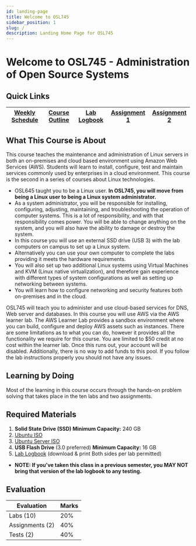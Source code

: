 ```yaml
---
id: landing-page
title: Welcome to OSL745
sidebar_position: 1
slug: /
description: Landing Home Page for OSL745
---
```


# Welcome to OSL745 - Administration of Open Source Systems

## Quick Links

| [Weekly Schedule](./weekly-schedule.md) | [Course Outline](https://apps.senecapolytechnic.ca/ssos/findOutline.do?isLoggedIn=&subjectOrAndTitle=%5BOSL740%5D+Administration+of+Open+Source+Systems&schoolCode=0s867160) | [Lab Logbook](/files/OSL745-Logbook-Online.docx)| [Assignment 1](/Assignments/assignment1.md) | [Assignment 2](/Assignments/assignment2.md) |
| --------------------------------------- | ---------------------------------------------------------------------------------------------------------------------------------------------------------------------------- | ------------------------------------------- | ------------------------------------------- | ------------------------------------------- |

## What This Course is About

This course teaches the maintenance and administration of Linux servers in both an on-premises and cloud based environment using Amazon Web Services (AWS). Students will learn to install, configure, test and maintain services commonly used by enterprises in a cloud environment. This course is the second in a series of courses about Linux technologies.

- OSL645 taught you to be a Linux user. **In OSL745, you will move from being a Linux user to being a Linux system administrator.**
- As a system administrator, you will be responsible for installing, configuring, adjusting, maintaining, and troubleshooting the operation of computer systems. This is a lot of responsibility, and with that responsibility comes power. You will be able to change anything on the system, and you will also have the ability to damage or destroy the system.
- In this course you will use an external SSD drive (USB 3) with the lab computers on campus to set up a Linux system.
- Alternatively you can use your own computer to complete the labs providing it meets the hardware requirements.
- You will also set up two additional Linux systems using Virtual Machines and KVM (Linux native virtualization), and therefore gain experience with different types of system configurations as well as setting up networking between systems.
- You will learn how to configure networking and security features both on-premises and in the cloud.

OSL745 will teach you to administer and use cloud-based services for DNS, Web server and databases.
In this course you will use AWS via the AWS learner lab. The AWS Learner Lab provides a sandbox environment where you can build, configure and deploy AWS assets such as instances. There are some limitations as to what you can do, however it provides all the functionality we require for this course. You are limited to $50 credit at no cost within the learner lab. Once this runs out, your account will be disabled. Additionally, there is no way to add funds to this pool. If you follow the lab instructions properly you should not have any issues.

## Learning by Doing

Most of the learning in this course occurs through the hands-on problem solving that takes place in the ten labs and two assignments.

## Required Materials

1. **Solid State Drive (SSD) Minimum Capacity:** 240 GB
1. [Ubuntu ISO](https://ubuntu.com/download/desktop/thank-you?version=24.04.1&architecture=amd64&lts=true)
1. [Ubuntu Server ISO](https://ubuntu.com/download/server/thank-you?version=24.04.1&architecture=amd64&lts=true)
1. **USB Flash Drive** (3.0 preferred) **Minimum Capacity:** 16 GB
1. [Lab Logbook](/files/OSL745-Logbook-Online.docx) (download & print Both sides per lab permitted)

- **NOTE: If you've taken this class in a previous semester, you MAY NOT bring that version of the lab logbook to any testing.**

## Evaluation

| **Evaluation**  | **Marks** |
| --------------- | --------- |
| Labs (10)       | 20%       |
| Assignments (2) | 40%       |
| Tests (2)       | 40%       |
